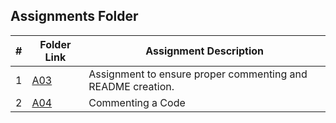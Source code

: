 ##  Assignments Folder

| # | Folder Link | Assignment Description |
|:-:| ----------- | ---------------------- |
| 1 |[A03](https://github.com/apanta0525/3013-Algorithms-Panta/tree/main/Assignments/A03) |  Assignment to ensure proper commenting and README creation. |
| 2 |[A04](https://github.com/apanta0525/3013-Algorithms-Panta/tree/main/Assignments/A04) | Commenting a Code |
